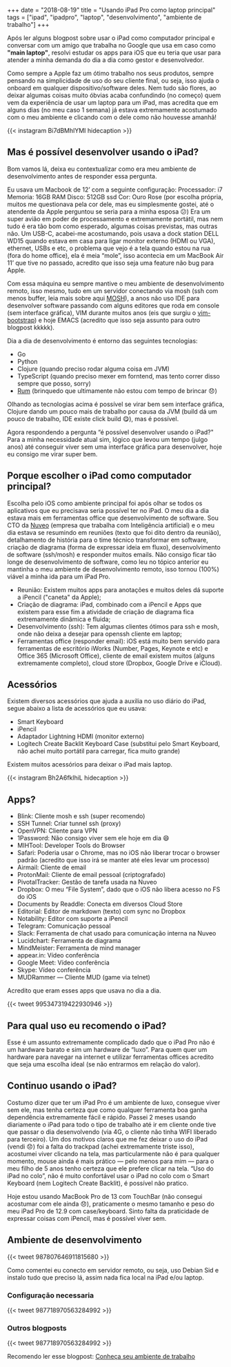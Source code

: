 +++
date = "2018-08-19"
title = "Usando iPad Pro como laptop principal"
tags = ["ipad", "ipadpro", "laptop", "desenvolvimento", "ambiente de trabalho"]
+++

Após ler alguns blogpost sobre usar o iPad como computador principal e conversar com um amigo que trabalha no Google que usa em caso como **"main laptop"**, resolvi estudar os apps para iOS que eu teria que usar para atender a minha demanda do dia a dia como gestor e desenvolvedor.

Como sempre a Apple faz um ótimo trabalho nos seus produtos, sempre pensando na simplicidade de uso do seu cliente final, ou seja, isso ajuda o onboard em qualquer dispositivo/software deles. Nem tudo são flores, ao deixar algumas coisas muito óbvias acaba confundindo (no começo) quem vem da experiência de usar um laptop para um iPad, mas acredita que em alguns dias (no meu caso 1 semana) já estava extremamente acostumado com o meu ambiente e clicando com o dele como não houvesse amanhã!

{{< instagram Bi7dBMhlYMI hidecaption >}}


## Mas é possível desenvolver usando o iPad?

Bom vamos lá, deixa eu contextualizar como era meu ambiente de desenvolvimento antes de responder essa pergunta.

Eu usava um Macbook de 12’ com a seguinte configuração:
Processador: i7
Memoria: 16GB RAM
Disco: 512GB ssd
Cor: Ouro Rose (por escolha própria, muitos me questionava pela cor dele, mas eu simplesmente gostei, até o atendente da Apple perguntou se seria para a minha esposa 😕)
Era um super avião em poder de processamento e extremamente portátil, mas nem tudo é era tão bom como esperado, algumas coisas previstas, mas outras não. Um USB-C, acabei-me acostumando, pois usava a dock station DELL WD15 quando estava em casa para ligar monitor externo (HDMI ou VGA), ethernet, USBs e etc, o problema que vejo é a tela quando estou na rua (fora do home office), ela é meia “mole”, isso acontecia em um MacBook Air 11’ que tive no passado, acredito que isso seja uma feature não bug para Apple.

Com essa máquina eu sempre mantive o meu ambiente de desenvolvimento remoto, isso mesmo, tudo em um servidor conectando via mosh (ssh com menos buffer, leia mais sobre aqui [MOSH](https://mosh.org/)), a anos não uso IDE para desenvolver software passando com alguns editores que roda em console (sem interface gráfica), VIM durante muitos anos (eis que surgiu o [vim-bootstrap](https://vim-bootstrap.com/)) e hoje EMACS (acredito que isso seja assunto para outro blogpost kkkkk).

 Dia a dia de desenvolvimento é entorno das seguintes tecnologias:

- Go
- Python
- Clojure (quando preciso rodar alguma coisa em JVM)
- TypeScript (quando preciso mexer em forntend, mas tento correr disso sempre que posso, sorry)
- [Rum](https://www.rumlang.org/) (brinquedo que ultimamente não estou com tempo de brincar 😞)

Olhando as tecnologias acima é possível se virar bem sem interface gráfica, Clojure dando um pouco mais de trabalho por causa da JVM (build dá um pouco de trabalho, IDE existe click build 😋), mas é possível.

Agora respondendo a pergunta “é possível desenvolver usando o iPad?"
Para a minha necessidade atual sim, lógico que levou um tempo (julgo anos) até conseguir viver sem uma interface gráfica para desenvolver, hoje eu consigo me virar super bem.


## Porque escolher o iPad como computador principal?

Escolha pelo iOS como ambiente principal foi após olhar se todos os aplicativos que eu precisava seria possível ter no iPad. O meu dia a dia estava mais em ferramentas office que desenvolvimento de software.
Sou CTO da [Nuveo](https://nuveo.ai/) (empresa que trabalha com Inteligência artificial) e o meu dia estava se resumindo em reuniões (texto que foi dito dentro da reunião), detalhamento de história para o time técnico transformar em software, criação de diagrama (forma de expressar ideia em fluxo), desenvolvimento de software (ssh/mosh) e responder muitos emails. Não consigo ficar tão longe de desenvolvimento de software, como leu no tópico anterior eu mantinha o meu ambiente de desenvolvimento remoto, isso tornou (100%) viável a minha ida para um iPad Pro.


- Reunião: Existem muitos apps para anotações e muitos deles dá suporte a iPencil ("caneta" da Apple);
- Criação de diagrama: iPad, combinado com a iPencil e Apps que existem para esse fim a atividade de criação de diagrama fica extremamente dinâmica e fluida;
- Desenvolvimento (ssh): Tem algumas clientes ótimos para ssh e mosh, onde não deixa a desejar para openssh cliente em laptop;
- Ferramentas office (responder email): iOS está muito bem servido para ferramentas de escritório iWorks (Number, Pages, Keynote e etc) e Office 365 (Microsoft Office), cliente de email existem muitos (alguns extremamente completo), cloud store (Dropbox, Google Drive e iCloud).


## Acessórios

Existem diversos acessórios que ajuda a auxilia no uso diário do iPad, segue abaixo a lista de acessórios que eu usava:

- Smart Keyboard
- iPencil
- Adaptador Lightning HDMI (monitor externo)
- Logitech Create Backlit Keyboard Case (substitui pelo Smart Keyboard, não achei muito portátil para carregar, fica muito grande)

Existem muitos acessórios para deixar o iPad mais laptop.

{{< instagram Bh2A6fklhiL hidecaption >}}


## Apps?


- Blink: Cliente mosh e ssh (super recomendo)
- SSH Tunnel: Criar tunnel ssh (proxy)
- OpenVPN: Cliente para VPN
- 1Password: Não consigo viver sem ele hoje em dia 😄
- MIHTool: Developer Tools do Browser
- Safari: Poderia usar o Chrome, mas no iOS não liberar trocar o browser padrão (acredito que isso irá se manter até eles levar um processo)
- Airmail: Cliente de email
- ProtonMail: Cliente de email pessoal (criptografado)
- PivotalTracker: Gestão de tarefa usada na Nuveo
- Dropbox: O meu “File System”, dado que o iOS não libera acesso no FS do iOS
- Documents by Readdle: Conecta em diversos Cloud Store
- Editorial: Editor de markdown (texto) com sync no Dropbox
- Notability: Editor com suporte a iPencil
- Telegram: Comunicação pessoal
- Slack: Ferramenta de chat usado para comunicação interna na Nuveo
- Lucidchart: Ferramenta de diagrama
- MindMeister: Ferramenta de mind manager
- appear.in: Vídeo conferência
- Google Meet: Vídeo conferência
- Skype: Vídeo conferência
- MUDRammer — Cliente MUD (game via telnet)

Acredito que eram esses apps que usava no dia a dia.

{{< tweet 995347319422930946 >}}


## Para qual uso eu recomendo o iPad?

Esse é um assunto extremamente complicado dado que o iPad Pro não é um hardware barato e sim um hardware de “luxo”.
Para quem quer um hardware para navegar na internet e utilizar ferramentas offices acredito que seja uma escolha ideal (se não entrarmos em relação do valor).


## Continuo usando o iPad?

Costumo dizer que ter um iPad Pro é um ambiente de luxo, consegue viver sem ele, mas tenha certeza que como qualquer ferramenta boa ganha dependência extremamente fácil e rápido.
Passei 2 meses usando diariamente o iPad para todo o tipo de trabalho até ir em cliente onde tive que passar o dia desenvolvendo (via 4G, o cliente não tinha WIFI liberado para terceiro).
Um dos motivos claros que me fez deixar o uso do iPad (vendi 😞) foi a falta do trackpad (achei extremamente triste isso), acostumei viver clicando na tela, mas particularmente não é para qualquer momento, mouse ainda é mais prático — pelo menos para mim — para o meu filho de 5 anos tenho certeza que ele prefere clicar na tela. “Uso do iPad no colo”, não é muito confortável usar o iPad no colo com o Smart Keyboard (nem Logitech Create Backlit), é possível não pratico.

Hoje estou usando MacBook Pro de 13 com TouchBar (não consegui acostumar com ele ainda 😞), praticamente o mesmo tamanho e peso do meu iPad Pro de 12.9 com case/keyboard. Sinto falta da praticidade de expressar coisas com iPencil, mas é possível viver sem.


## Ambiente de desenvolvimento

{{< tweet 987807646911815680 >}}

Como comentei eu conecto em servidor remoto, ou seja, uso Debian Sid e instalo tudo que preciso lá, assim nada fica local na iPad e/ou laptop.

### Configuração necessaria

{{< tweet 987718970563284992 >}}

### Outros blogposts

{{< tweet 987718970563284992 >}}

Recomendo ler esse blogpost: [Conheça seu ambiente de trabalho](https://medium.com/@avelino0/conhe%C3%A7a-seu-ambiente-de-trabalho-cf16f8cd555a)
